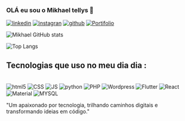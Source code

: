 ### OLÁ eu sou o Mikhael tellys 👋

[![linkedin](https://img.shields.io/badge/LinkedIn-0077B5?style=for-the-badge&logo=linkedin&logoColor=white)](https://www.linkedin.com/in/mikhael-tellys-b952a4234/)
[![instagran](https://img.shields.io/badge/Instagram-E4405F?style=for-the-badge&logo=instagram&logoColor=white)](https://www.instagram.com/mikhaeltellys/?next=%2F)
[![github](https://img.shields.io/badge/GitHub-100000?style=for-the-badge&logo=github&logoColor=white)](https://github.com/mikhaelts)
[![Portifolio](https://img.shields.io/badge/website-000000?style=for-the-badge&logo=About.me&logoColor=white)](https://mikhaelts.github.io/MIKHAEL-TELLYS/)

![Mikhael GitHub stats](https://github-readme-stats.vercel.app/api?username=mikhaelts&show_icons=true&theme=radical)

![Top Langs](https://github-readme-stats.vercel.app/api/top-langs/?username=mikhaelts&layout=compact)

## Tecnologias que uso no meu dia dia :

<div style="display: inline-block"></br>
<img align="center" alt= "html5" src= "https://img.shields.io/badge/HTML5-E34F26?style=for-the-badge&logo=html5&logoColor=white"  />
<img align="center" alt= "CSS" src= "https://img.shields.io/badge/CSS3-1572B6?style=for-the-badge&logo=css3&logoColor=white"  />
<img align="center" alt= "JS" src= "https://img.shields.io/badge/JavaScript-F7DF1E?style=for-the-badge&logo=javascript&logoColor=black"  />
<img align="center" alt= "python" src= "https://img.shields.io/badge/Python-14354C?style=for-the-badge&logo=python&logoColor=white"  />
<img align="center" alt= "PHP" src= "https://img.shields.io/badge/PHP-777BB4?style=for-the-badge&logo=php&logoColor=white"  />
<img align="center" alt= "Wordpress" src= "https://img.shields.io/badge/Wordpress-21759B?style=for-the-badge&logo=wordpress&logoColor=white"  />
<img align="center" alt= "Flutter" src= "https://img.shields.io/badge/Flutter-02569B?style=for-the-badge&logo=flutter&logoColor=white"  />
<img align="center" alt= "React" src= "https://img.shields.io/badge/React-20232A?style=for-the-badge&logo=react&logoColor=61DAFB"  />
<img align="center" alt= "Material" src= "https://img.shields.io/badge/Material--UI-0081CB?style=for-the-badge&logo=material-ui&logoColor=white"  />
<img align="center" alt= "MYSQL" src= "https://img.shields.io/badge/MySQL-00000F?style=for-the-badge&logo=mysql&logoColor=white"  />


</div></br>

"Um apaixonado por tecnologia, trilhando caminhos digitais e transformando ideias em código."


